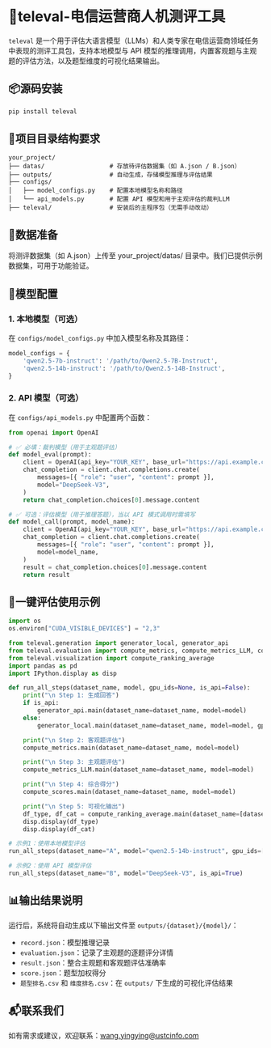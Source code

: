 
# 📡televal-电信运营商人机测评工具

`televal` 是一个用于评估大语言模型（LLMs）和人类专家在电信运营商领域任务中表现的测评工具包，支持本地模型与 API 模型的推理调用，内置客观题与主观题的评估方法，以及题型维度的可视化结果输出。


## 📦源码安装

```bash
pip install televal
```
##  📁项目目录结构要求

```text
your_project/
├── datas/                  # 存放待评估数据集（如 A.json / B.json）
├── outputs/                # 自动生成，存储模型推理与评估结果
├── configs/
│   ├── model_configs.py    # 配置本地模型名称和路径
│   └── api_models.py       # 配置 API 模型和用于主观评估的裁判LLM
├── televal/                # 安装后的主程序包（无需手动改动）
```
## 📄数据准备
将测评数据集（如 A.json）上传至 your_project/datas/ 目录中。我们已提供示例数据集，可用于功能验证。
## 🧠模型配置

### 1. 本地模型（可选）

在 `configs/model_configs.py` 中加入模型名称及其路径：
```python
model_configs = {
    'qwen2.5-7b-instruct': '/path/to/Qwen2.5-7B-Instruct',
    'qwen2.5-14b-instruct': '/path/to/Qwen2.5-14B-Instruct',
}
```

### 2. API 模型（可选）

在 `configs/api_models.py` 中配置两个函数：

```python
from openai import OpenAI

# ✅ 必填：裁判模型（用于主观题评估）
def model_eval(prompt):
    client = OpenAI(api_key="YOUR_KEY", base_url="https://api.example.com")
    chat_completion = client.chat.completions.create(
        messages=[{ "role": "user", "content": prompt }],
        model="DeepSeek-V3",
    )
    return chat_completion.choices[0].message.content

# ✅ 可选：评估模型（用于推理答题），当以 API 模式调用时需填写
def model_call(prompt, model_name):
    client = OpenAI(api_key="YOUR_KEY", base_url="https://api.example.com")
    chat_completion = client.chat.completions.create(
        messages=[{ "role": "user", "content": prompt }],
        model=model_name,
    )
    result = chat_completion.choices[0].message.content
    return result
```

##  🚀一键评估使用示例
```python
import os
os.environ["CUDA_VISIBLE_DEVICES"] = "2,3"

from televal.generation import generator_local, generator_api
from televal.evaluation import compute_metrics, compute_metrics_LLM, compute_scores
from televal.visualization import compute_ranking_average
import pandas as pd
import IPython.display as disp

def run_all_steps(dataset_name, model, gpu_ids=None, is_api=False):
    print("\n Step 1: 生成回答")
    if is_api:
        generator_api.main(dataset_name=dataset_name, model=model)
    else:
        generator_local.main(dataset_name=dataset_name, model=model, gpu_ids=gpu_ids)

    print("\n Step 2: 客观题评估")
    compute_metrics.main(dataset_name=dataset_name, model=model)

    print("\n Step 3: 主观题评估")
    compute_metrics_LLM.main(dataset_name=dataset_name, model=model)

    print("\n Step 4: 综合得分")
    compute_scores.main(dataset_name=dataset_name, model=model)

    print("\n Step 5: 可视化输出")
    df_type, df_cat = compute_ranking_average.main(dataset_name=[dataset_name])
    disp.display(df_type)
    disp.display(df_cat)

# 示例1：使用本地模型评估
run_all_steps(dataset_name="A", model="qwen2.5-14b-instruct", gpu_ids=[2, 3], is_api=False)

# 示例2：使用 API 模型评估
run_all_steps(dataset_name="B", model="DeepSeek-V3", is_api=True)
```
## 📊输出结果说明

运行后，系统将自动生成以下输出文件至 `outputs/{dataset}/{model}/`：

- `record.json`：模型推理记录
- `evaluation.json`：记录了主观题的逐题评分详情
- `result.json`：整合主观题和客观题评估准确率
- `score.json`：题型加权得分
- `题型排名.csv` 和 `维度排名.csv`：在 `outputs/` 下生成的可视化评估结果
## 📬联系我们
如有需求或建议，欢迎联系：wang.yingying@ustcinfo.com